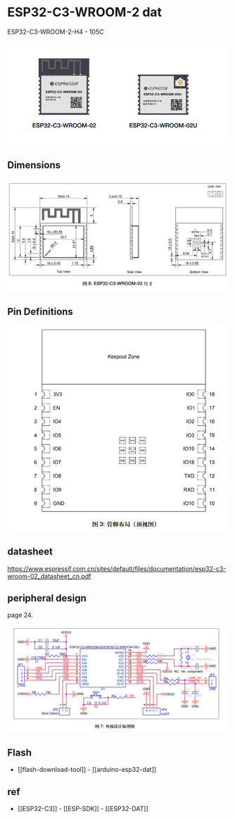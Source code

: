 

# ESP32-C3-WROOM-2 dat

ESP32-C3-WROOM-2-H4 - 105C



![](33-15-13-29-12-2022.png)


## Dimensions 
![](22-24-13-29-12-2022.png)

## Pin Definitions 
![](30-35-16-06-02-2023.png)


## datasheet 
https://www.espressif.com.cn/sites/default/files/documentation/esp32-c3-wroom-02_datasheet_cn.pdf

## peripheral design 

page 24. 

![](08-42-15-09-06-2023.png)



## Flash 

- [[flash-download-tool]] - [[arduino-esp32-dat]]


## ref 

- [[ESP32-C3]] - [[ESP-SDK]] - [[ESP32-DAT]]

